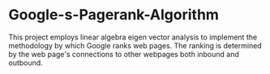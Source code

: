 # Google-s-Pagerank-Algorithm
This project employs linear algebra eigen vector analysis to implement the methodology by which Google ranks web pages. The ranking is determined by the web page's connections to other webpages both inbound and outbound.
